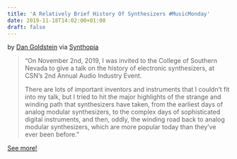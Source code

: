 ```yaml
---
title: 'A Relatively Brief History Of Synthesizers #MusicMonday'
date: 2019-11-18T14:02:00+01:00
draft: false
---
```


by [Dan Goldstein](https://www.youtube.com/channel/UCwh5e60t7XFMocw2uw-tN3A) via [Synthopia](http://www.synthtopia.com/content/2019/11/06/a-relatively-brief-history-of-synthesizers/)

> “On November 2nd, 2019, I was invited to the College of Southern Nevada to give a talk on the history of electronic synthesizers, at CSN’s 2nd Annual Audio Industry Event.
> 
> There are lots of important inventors and instruments that I couldn’t fit into my talk, but I tried to hit the major highlights of the strange and winding path that synthesizers have taken, from the earliest days of analog modular synthesizers, to the complex days of sophisticated digital instruments, and then, oddly, the winding road back to analog modular synthesizers, which are more popular today than they’ve ever been before.”

[See more!](http://www.synthtopia.com/content/2019/11/06/a-relatively-brief-history-of-synthesizers/)